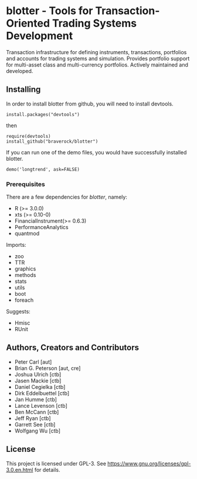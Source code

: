 
# blotter - Tools for Transaction-Oriented Trading Systems Development

Transaction infrastructure for defining instruments, transactions, portfolios and accounts for trading systems and simulation. Provides portfolio support for multi-asset class and multi-currency
portfolios. Actively maintained and developed.

## Installing

In order to install blotter from github, you will need to install devtools.

```
install.packages("devtools")
```

then

```
require(devtools)
install_github("braverock/blotter")
```

If you can run one of the demo files, you would have successfully installed blotter.

```
demo('longtrend', ask=FALSE)
```

### Prerequisites

There are a few dependencies for _blotter_, namely:

* R (>= 3.0.0)
* xts (>= 0.10-0)
* FinancialInstrument(>= 0.6.3)
* PerformanceAnalytics
* quantmod

Imports:

* zoo
* TTR
* graphics
* methods
* stats
* utils
* boot
* foreach

Suggests:

* Hmisc
* RUnit

## Authors, Creators and Contributors

* Peter Carl [aut]
* Brian G. Peterson [aut, cre]
* Joshua Ulrich [ctb]
* Jasen Mackie [ctb]
* Daniel Cegielka [ctb]
* Dirk Eddelbuettel [ctb]
* Jan Humme [ctb]
* Lance Levenson [ctb]
* Ben McCann [ctb]
* Jeff Ryan [ctb]
* Garrett See [ctb]
* Wolfgang Wu [ctb]

## License

This project is licensed under GPL-3. See https://www.gnu.org/licenses/gpl-3.0.en.html for details.
